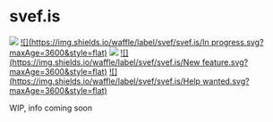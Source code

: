 # svef.is
[![](https://img.shields.io/waffle/label/svef/svef.is/Ready.svg?maxAge=3600&style=flat)](https://waffle.io/svef/svef.is)
[![](https://img.shields.io/waffle/label/svef/svef.is/In progress.svg?maxAge=3600&style=flat)](https://waffle.io/svef/svef.is)
[![](https://img.shields.io/waffle/label/svef/svef.is/Infrastructure.svg?maxAge=3600&style=flat)](https://waffle.io/svef/svef.is)
[![](https://img.shields.io/waffle/label/svef/svef.is/New feature.svg?maxAge=3600&style=flat)](https://waffle.io/svef/svef.is)
[![](https://img.shields.io/waffle/label/svef/svef.is/Help wanted.svg?maxAge=3600&style=flat)](https://waffle.io/svef/svef.is)

WIP, info coming soon
